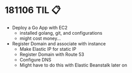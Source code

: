 # 181106 TIL :clipboard:
- Deploy a Go App with EC2
  - installed golang, git, and configurations
  - might cost money...
- Register Domain and associate with instance
  - Make Elastic IP for static IP
  - Register Domain with Route 53
  - Configure DNS
  - Might have to do this with Elastic Beanstalk later on
